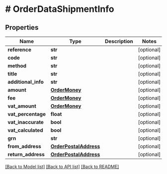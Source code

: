 # # OrderDataShipmentInfo


## Properties 


Name | Type | Description | Notes
------------ | ------------- | ------------- | -------------
**reference**| **str** |   | [optional]
**code**| **str** |   | [optional]
**method**| **str** |   | [optional]
**title**| **str** |   | [optional]
**additional_info**| **str** |   | [optional]
**amount**| [**OrderMoney**](OrderMoney.md) |   | [optional]
**fee**| [**OrderMoney**](OrderMoney.md) |   | [optional]
**vat_amount**| [**OrderMoney**](OrderMoney.md) |   | [optional]
**vat_percentage**| **float** |   | [optional]
**vat_inaccurate**| **bool** |   | [optional]
**vat_calculated**| **bool** |   | [optional]
**grn**| **str** |   | [optional]
**from_address**| [**OrderPostalAddress**](OrderPostalAddress.md) |   | [optional]
**return_address**| [**OrderPostalAddress**](OrderPostalAddress.md) |   | [optional]


[[Back to Model list]](../../README.md#models) [[Back to API list]](../../README.md#endpoints) [[Back to README]](../../README.md)

